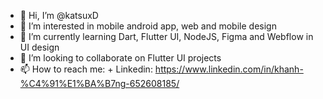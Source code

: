 - 👋 Hi, I’m @katsuxD
- 👀 I’m interested in mobile android app, web and mobile design
- 🌱 I’m currently learning Dart, Flutter UI, NodeJS, Figma and Webflow in UI design
- 💞️ I’m looking to collaborate on Flutter UI projects
- 📫 How to reach me:
      + Linkedin: https://www.linkedin.com/in/khanh-%C4%91%E1%BA%B7ng-652608185/  

<!---
katsuxD/katsuxD is a ✨ special ✨ repository because its `README.md` (this file) appears on your GitHub profile.
You can click the Preview link to take a look at your changes.
--->
